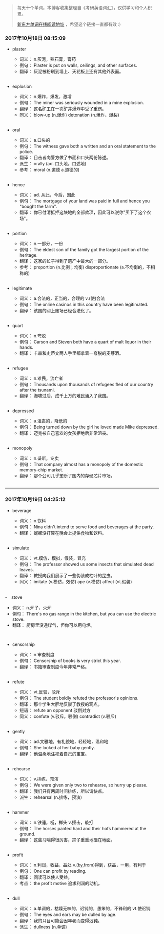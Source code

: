 > 每天十个单词，本博客收集整理自《考研英语词汇》，仅供学习和个人积累。
>
> [新东方单词在线阅读地址](http://download.dogwood.com.cn/online/kychlx/iPhone.html) ，希望这个链接一直都有效 :)

### 2017年10月18日 08:15:09

- plaster
  * 词义：  n.灰泥，熟石膏，膏药
  * 例句：  Plaster is put on walls, ceilings, and other surfaces.
  * 翻译：  灰泥被粉刷到墙上、天花板上还有其他外表面。
  <br>

- explosion
  * 词义：  n.爆炸，爆发，激增
  * 例句：  The miner was seriously wounded in a mine explosion.
  * 翻译：  这名矿工在一次矿井爆炸中受了重伤。
  * 同义：  blow-up (n.爆炸) detonation (n.爆炸，爆裂)
  <br>

- oral
  * 词义：  a.口头的
  * 例句：  The witness gave both a written and an oral statement to the police.
  * 翻译：  目击者向警方做了书面和口头两份陈述。
  * 派生：  orally (ad. 口头地，口述地)
  * 参考：  moral (n.道德 a.道德的)
  <br>

- hence
  * 词义：  ad. 从此，今后，因此 
  * 例句：  The mortgage of your land was paid in full and hence you "bought the farm".
  * 翻译：  你已付清抵押这块地的全部款项，因此可以说你"买下了这个农场"。
  <br>

- portion
  * 词义：  n.一部分，一份
  * 例句：  The eldest son of the family got the largest portion of the heritage.
  * 翻译：  这家的长子得到了遗产中最大的一部分。
  * 参考：  proportion (n.比例；均衡) disproportionate (a.不均衡的，不相称的)
  <br>

- legitimate
  * 词义：  a.合法的，正当的，合理的 v.(使)合法
  * 例句：  The online casinos in this country have been legitimated.
  * 翻译：  该国的网上赌场已经合法化了。
  <br>

- quart
  * 词义：  n.夸脱
  * 例句：  Carson and Steven both have a quart of malt liquor in their hands.
  * 翻译：  卡森和史蒂文两人手里都拿着一夸脱的麦芽酒。
  <br>

- refugee
  * 词义：  n.难民，流亡者
  * 例句：  Thousands upon thousands of refugees fled of our country after the tsunami.
  * 翻译：  海啸过后，成千上万的难民涌入了我国。
  <br>

- depressed
  * 词义：  a.沮丧的，降低的
  * 例句：  Being turned down by the girl he loved made Mike depressed.
  * 翻译：  迈克被自己喜欢的女孩拒绝后非常沮丧。
  <br>

- monopoly
  * 词义：  n.垄断，专卖
  * 例句：  That company almost has a monopoly of the domestic memory-chip market.
  * 翻译：  那个公司几乎垄断了国内的存储芯片市场。
  <br>
  
---
### 2017年10月19日 04:25:12

- beverage
  * 词义：  n.饮料
  * 例句：  Nina didn't intend to serve food and beverages at the party.
  * 翻译：  妮娜没打算在晚会上提供食物和饮料。
  <br>

- simulate
  * 词义：  vt.模仿，模拟，假装，冒充
  * 例句：  The professor showed us some insects that simulated dead leaves. 
  * 翻译：  教授向我们展示了一些伪装成枯叶的昆虫。
  * 同义：  imitate (v.模仿，效仿) ape (v.模仿) affect (vt.假装)
  <br>

-　stove
  * 词义：  n.炉子，火炉
  * 例句：  There's no gas range in the kitchen, but you can use the electric stove.
  * 翻译：  厨房里没通煤气，但你可以用电炉。
  <br>

- censorship
  * 词义：  n.审查制度
  * 例句：  Censorship of books is very strict this year.
  * 翻译：  书籍审查制度今年非常严格。
  <br>

- refute
  * 词义：  vt.反驳，驳斥
  * 例句：  The student boldly refuted the professor's opinions.
  * 翻译：  那个学生大胆地反驳了教授的观点。
  * 短语：  refute an opponent 驳倒对方
  * 同义：  confute (v.驳斥，驳倒) contradict (v.驳斥)
  <br>

- gently
  * 词义：  ad.文雅地，有礼貌地，轻轻地，温和地
  * 例句：  She looked at her baby gently.
  * 翻译：  他温柔地注视着自己的宝宝。
  <br>

- rehearse
  * 词义：  v.排练，预演
  * 例句：  We were given only two to rehearse, so hurry up please.
  * 翻译：  我们只有两周时间排练，所以请快点。
  * 派生：  rehearsal (n.排练，预演)
  <br>

- hammer
  * 词义：  n.铁锤，槌，榔头 v.捶击，敲打
  * 例句：  The horses panted hard and their hofs hammered at the ground.
  * 翻译：  这些马喘得很厉害，蹄子重重地砸在地面。
  <br>

- profit
  * 词义：  n.利润，收益，益处 v.(by,from)得到，获益，一用，有利于
  * 例句：  One can profit by reading.
  * 翻译：  阅读可以使人受益。
  * 考点：  the profit motive 追求利润的动机。
  <br>

- dull
  * 词义：  a.单调的，枯燥无味的，迟钝的，愚笨的，不锋利的 vt.使迟钝
  * 例句：  The eyes and ears may be dulled by age.
  * 翻译：  我的耳目可能会因年老而变得迟钝。
  * 派生：  dullness (n.单调)
  <br>